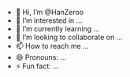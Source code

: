 - 👋 Hi, I’m @HanZeroo
- 👀 I’m interested in ...
- 🌱 I’m currently learning ...
- 💞️ I’m looking to collaborate on ...
- 📫 How to reach me ...
- 😄 Pronouns: ...
- ⚡ Fun fact: ...

<!---
HanZeroo/HanZeroo is a ✨ special ✨ repository because its `README.md` (this file) appears on your GitHub profile.
You can click the Preview link to take a look at your changes.
--->
